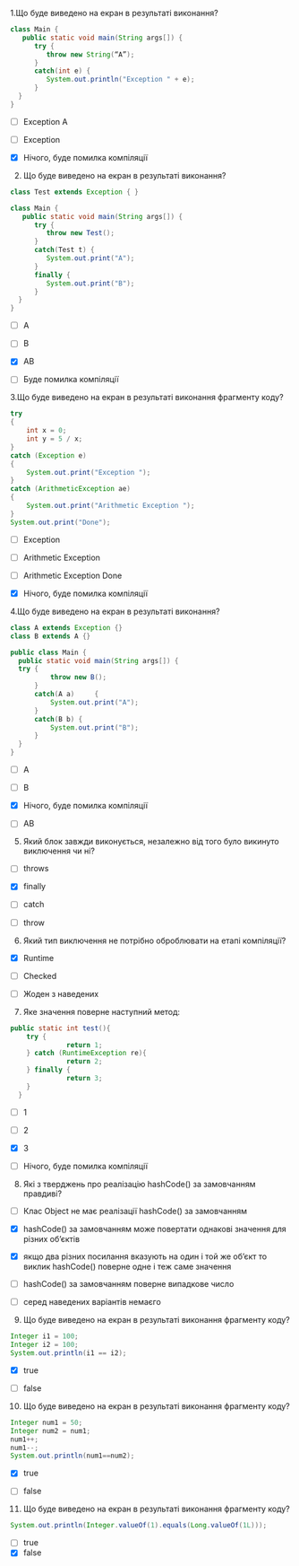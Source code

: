 1.Що буде виведено на екран в результаті виконання?
```java
class Main {
   public static void main(String args[]) {
      try {
         throw new String(“A”);
      }
      catch(int e) {
         System.out.println("Exception " + e);
      }
  }
}
```
- [ ] Exception A
- [ ] Exception
- [X] Нічого, буде помилка компіляції


2. Що буде виведено на екран в результаті виконання?
```java
class Test extends Exception { }

class Main {
   public static void main(String args[]) {
      try {
         throw new Test();
      }
      catch(Test t) {
         System.out.print("A");
      }
      finally {
         System.out.print("B");
      }
  }
}
```
- [ ] A
- [ ] B
- [X] AB
- [ ] Буде помилка компіляції


3.Що буде виведено на екран в результаті виконання фрагменту коду?
```java
try 
{ 
    int x = 0; 
    int y = 5 / x; 
} 
catch (Exception e) 
{
    System.out.print("Exception "); 
} 
catch (ArithmeticException ae) 
{
    System.out.print("Arithmetic Exception "); 
} 
System.out.print("Done");
```
- [ ] Exception
- [ ] Arithmetic Exception
- [ ] Arithmetic Exception Done
- [X] Нічого, буде помилка компіляції


4.Що буде виведено на екран в результаті виконання?
```java
class A extends Exception {}
class B extends A {}

public class Main {
  public static void main(String args[]) {
  try {
          throw new B();
      }
      catch(A a)     { 
          System.out.print("A"); 
      }
      catch(B b) { 
          System.out.print("B"); 
      }
  }
} 
```
- [ ] A
- [ ] B
- [X] Нічого, буде помилка компіляції
- [ ] AB


5. Який блок завжди виконується, незалежно від того було викинуто виключення чи ні?
- [ ] throws
- [X] finally
- [ ] catch
- [ ] throw


6. Який тип виключення не потрібно оброблювати на етапі компіляції?
- [X] Runtime
- [ ] Checked
- [ ] Жоден з наведених


7. Яке значення поверне наступний метод:
```java
public static int test(){
    try {
              return 1;
    } catch (RuntimeException re){
              return 2;
    } finally {
              return 3;
    }
  }
```
- [ ] 1
- [ ] 2
- [X] 3
- [ ] Нічого, буде помилка компіляції


8. Які з тверджень про реалізацію hashCode() за замовчанням правдиві?
- [ ] Клас Object не має реалізації hashCode() за замовчанням
- [X] hashCode() за замовчанням може повертати однакові значення для різних об’єктів
- [X] якщо два різних посилання вказують на один і той же об’єкт то виклик hashCode() поверне одне і теж саме значення
- [ ] hashCode() за замовчанням поверне випадкове число
- [ ] серед наведених варіантів немаєго


9. Що буде виведено на екран в результаті виконання фрагменту коду?
```java
Integer i1 = 100; 
Integer i2 = 100;
System.out.println(i1 == i2);
```
- [X] true
- [ ] false


10. Що буде виведено на екран в результаті виконання фрагменту коду?
```java
Integer num1 = 50;
Integer num2 = num1;
num1++; 
num1--;
System.out.println(num1==num2);
```
- [X] true
- [ ] false


11. Що буде виведено на екран в результаті виконання фрагменту коду?
```java
System.out.println(Integer.valueOf(1).equals(Long.valueOf(1L)));
```
- [ ] true
- [X] false

